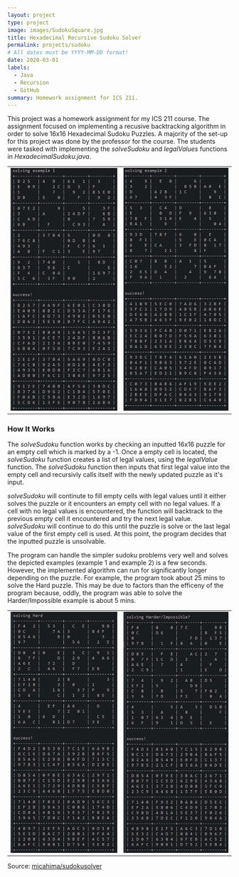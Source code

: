 ```yaml
---
layout: project
type: project
image: images/SudokuSquare.jpg
title: Hexadecimal Recursive Sudoku Solver
permalink: projects/sudoku
# All dates must be YYYY-MM-DD format!
date: 2020-03-01
labels:
  - Java
  - Recursion
  - GitHub
summary: Homework assignment for ICS 211.
---
```


This project was a homework assignment for my ICS 211 course. The assignment focused on implementing a recusive backtracking algorithm in order to solve 16x16 Hexadecimal Sudoku Puzzles. A majority of the set-up for this project was done by the professor for the course. The students were tasked with implementing the *solveSudoku* and *legalValues* functions in *HexadecimalSudoku.java*. 

|               |               |
| ------------- | ------------- |
| <img class="ui medium floated rounded image" src="../images/Sudoku_Ex1.jpg">|<img class="ui medium floated rounded image" src="../images/Sudoku_Ex2.jpg">|

### How It Works
The *solveSudoku* function works by checking an inputted 16x16 puzzle for an empty cell which is marked by a -1. Once a empty cell is located, the *solveSudoku* function creates a list of legal values, using the *legalValue* function. The *solveSudoku* function then inputs that first legal value into the empty cell and recursivly calls itself with the newly updated puzzle as it's input.

*solveSudoku* will continute to fill empty cells with legal values until it either solves the puzzle or it encounters an empty cell with no legal values. If a cell with no legal values is encountered, the function will backtrack to the previous empty cell it encountered and try the next legal value. *solveSudoku* will continue to do this until the puzzle is solve or the last legal value of the first empty cell is used. At this point, the program decides that the inputted puzzle is unsolvable.

The program can handle the simpler sudoku problems very well and solves the depicted examples (example 1 and example 2) is a few seconds. However, the implemented algorithm can run for significantly longer depending on the puzzle. For example, the program took about 25 mins to solve the Hard puzzle. This may be due to factors than the efficeny of the program because, oddly, the program was able to solve the Harder/Impossible example is about 5 mins.

|               |               |
| ------------- | ------------- |
| <img class="ui medium floated rounded image" src="../images/Sudoku_Ex3.jpg">|<img class="ui medium floated rounded image" src="../images/Sudoku_Ex4.jpg">|

Source: <a href="https://github.com/micahima/sudokusolver"><i class="large github icon "></i>micahima/sudokusolver</a>


